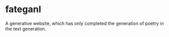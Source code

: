 # fateganl
A generative website, which has only completed the generation of poetry in the text generation.
